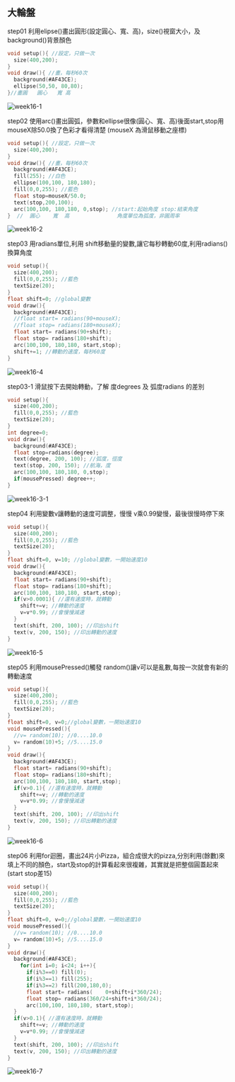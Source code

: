 ## 大輪盤
step01 利用elipse()畫出圓形(設定圓心、寬、高)，size()視窗大小，及background()背景顏色
```C
void setup(){ //設定，只做一次
  size(400,200);
} 
void draw(){ //畫，每秒60次
  background(#AF43CE);
  ellipse(50,50, 80,80);
}//畫圓   圓心   寬 高
```
![week16-1](https://user-images.githubusercontent.com/79676872/121618153-e9209b00-ca98-11eb-99cf-4065db0d5a6c.png)

step02 使用arc()畫出圓弧，參數和ellipse很像(圓心、寬、高)後面start,stop用mouseX除50.0換了色彩才看得清楚 (mouseX 為滑鼠移動之座標)
```C
void setup(){ //設定，只做一次
  size(400,200);
} 
void draw(){ //畫，每秒60次
  background(#AF43CE);
  fill(255); //白色
  ellipse(100,100, 180,180);
  fill(0,0,255); //藍色
  float stop=mouseX/50.0;
  text(stop,200,100);
  arc(100,100, 180,180, 0,stop); //start:起始角度 stop:結束角度
}  //  圓心    寬  高               角度單位為弧度，非圓周率
```
![week16-2](https://user-images.githubusercontent.com/79676872/121619496-4b7a9b00-ca9b-11eb-9646-30bdb5cd1bd8.png)

step03 用radians單位,利用 shift移動量的變數,讓它每秒轉動60度,利用radians()換算角度
```C
void setup(){
  size(400,200);
  fill(0,0,255); //藍色
  textSize(20);
} 
float shift=0; //global變數
void draw(){
  background(#AF43CE);
  //float start= radians(90+mouseX);
  //float stop= radians(180+mouseX);
  float start= radians(90+shift);
  float stop= radians(180+shift);
  arc(100,100, 180,180, start,stop);
  shift+=1; //轉動的速度，每秒60度
}
```
![week16-4](https://user-images.githubusercontent.com/79676872/121623113-b6c76b80-caa1-11eb-9ccb-62db6fbdea13.png)

step03-1 滑鼠按下去開始轉動，了解 度degrees 及 弧度radians 的差別
```C
void setup(){
  size(400,200);
  fill(0,0,255); //藍色
  textSize(20);
} 
int degree=0;
void draw(){
  background(#AF43CE);
  float stop=radians(degree);
  text(degree, 200, 100); //弧度，徑度
  text(stop, 200, 150); //航海，度
  arc(100,100, 180,180, 0,stop);
  if(mousePressed) degree++;
}
```
![week16-3-1](https://user-images.githubusercontent.com/79676872/121624800-c72d1580-caa4-11eb-8ee3-f2905a3d8f18.png)

step04 利用變數v讓轉動的速度可調整，慢慢 v乘0.99變慢，最後很慢時停下來
```C
void setup(){
  size(400,200);
  fill(0,0,255); //藍色
  textSize(20);
} 
float shift=0, v=10; //global變數，一開始速度10
void draw(){
  background(#AF43CE);
  float start= radians(90+shift);
  float stop= radians(180+shift);
  arc(100,100, 180,180, start,stop);
  if(v>0.0001){ //還有速度時，就轉動
    shift+=v; //轉動的速度
    v=v*0.99; //會慢慢減速
  }
  text(shift, 200, 100); //印出shift
  text(v, 200, 150); //印出轉動的速度
}
```
![week16-5](https://user-images.githubusercontent.com/79676872/121624346-ee371780-caa3-11eb-8c94-9025c01a8115.png)

step05 利用mousePressed()觸發 random()讓v可以是亂數,每按一次就會有新的轉動速度
```C
void setup(){
  size(400,200);
  fill(0,0,255); //藍色
  textSize(20);
} 
float shift=0, v=0;//global變數，一開始速度10
void mousePressed(){
  //v= random(10); //0....10.0
  v= random(10)+5; //5....15.0
}
void draw(){
  background(#AF43CE);
  float start= radians(90+shift);
  float stop= radians(180+shift);
  arc(100,100, 180,180, start,stop);
  if(v>0.1){ //還有速度時，就轉動
    shift+=v; //轉動的速度
    v=v*0.99; //會慢慢減速
  }
  text(shift, 200, 100); //印出shift
  text(v, 200, 150); //印出轉動的速度
}
```
![week16-6](https://user-images.githubusercontent.com/79676872/121626091-59ceb400-caa7-11eb-849e-b5df22ce2676.png)

step06 利用for迴圈，畫出24片小Pizza，組合成很大的pizza,分別利用(餘數)來填上不同的顏色，start及stop的計算看起來很複雜，其實就是把整個圓蓋起來(start stop差15)
```C
void setup(){
  size(400,200);
  fill(0,0,255); //藍色
  textSize(20);
} 
float shift=0, v=0;//global變數，一開始速度10
void mousePressed(){
  //v= random(10); //0....10.0
  v= random(10)+5; //5....15.0
}
void draw(){
  background(#AF43CE);
    for(int i=0; i<24; i++){  
      if(i%3==0) fill(0);
      if(i%3==1) fill(255);
      if(i%3==2) fill(200,180,0);
      float start= radians(    0+shift+i*360/24);
      float stop= radians(360/24+shift+i*360/24);
      arc(100,100, 180,180, start,stop);
  }
  if(v>0.1){ //還有速度時，就轉動
    shift+=v; //轉動的速度
    v=v*0.99; //會慢慢減速
  }
  text(shift, 200, 100); //印出shift
  text(v, 200, 150); //印出轉動的速度
}
```
![week16-7](https://user-images.githubusercontent.com/79676872/121628273-779e1800-caab-11eb-96ba-c1efe1a59fb1.png)
